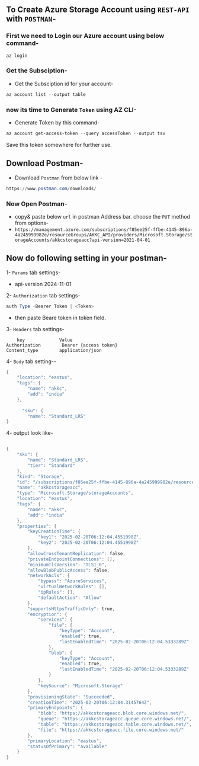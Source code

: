 ## To Create Azure Storage Account using `REST-API` with `POSTMAN`-
### First we need to Login our Azure account using below command-
```powershell
az login
```

### Get the Subsciption-
- Get the Subsciption id for your account-
```powershell
az account list --output table
```
### now its time to Generate `Token` using AZ CLI-
- Generate Token by this command-
```powershell
az account get-access-token --query accessToken --output tsv
```
Save this token somewhere for further use.
## Download Postman-
- Download `Postman` from below link - 
```powershell
https://www.postman.com/downloads/
```
### Now Open Postman-
- copy& paste below `url` in postman Address bar. choose the `PUT` method from options-
- `https://management.azure.com/subscriptions/f85ee25f-ffbe-4145-896a-4a245999982e/resourceGroups/AKKC_API/providers/Microsoft.Storage/storageAccounts/akkcstorageacc?api-version=2021-04-01`
## Now do following setting in your postman-
1- `Params` tab settings-
- api-version       2024-11-01 

2- `Authorization` tab settings-
```powershell
auth Type -Bearer Token | <Token>
```
- then paste Beare token in token field.
  
3- `Headers` tab settings-
```poweershell
    key             Value
Authorization        Bearer {access token}
Content_type        application/json
```

4- `Body` tab setting--
```powershell
{
    "location": "eastus",
    "tags": {
        "name": "akkc", 
        "add": "india"
    },
    
      "sku": {
        "name": "Standard_LRS"
}
```

4- output look like-
```powershell

{
    "sku": {
        "name": "Standard_LRS",
        "tier": "Standard"
    },
    "kind": "Storage",
    "id": "/subscriptions/f85ee25f-ffbe-4145-896a-4a245999982e/resourceGroups/AKKC_API/providers/Microsoft.Storage/storageAccounts/akkcstorageacc",
    "name": "akkcstorageacc",
    "type": "Microsoft.Storage/storageAccounts",
    "location": "eastus",
    "tags": {
        "name": "akkc",
        "add": "india"
    },
    "properties": {
        "keyCreationTime": {
            "key1": "2025-02-20T06:12:04.4551998Z",
            "key2": "2025-02-20T06:12:04.4551998Z"
        },
        "allowCrossTenantReplication": false,
        "privateEndpointConnections": [],
        "minimumTlsVersion": "TLS1_0",
        "allowBlobPublicAccess": false,
        "networkAcls": {
            "bypass": "AzureServices",
            "virtualNetworkRules": [],
            "ipRules": [],
            "defaultAction": "Allow"
        },
        "supportsHttpsTrafficOnly": true,
        "encryption": {
            "services": {
                "file": {
                    "keyType": "Account",
                    "enabled": true,
                    "lastEnabledTime": "2025-02-20T06:12:04.5333289Z"
                },
                "blob": {
                    "keyType": "Account",
                    "enabled": true,
                    "lastEnabledTime": "2025-02-20T06:12:04.5333289Z"
                }
            },
            "keySource": "Microsoft.Storage"
        },
        "provisioningState": "Succeeded",
        "creationTime": "2025-02-20T06:12:04.3145764Z",
        "primaryEndpoints": {
            "blob": "https://akkcstorageacc.blob.core.windows.net/",
            "queue": "https://akkcstorageacc.queue.core.windows.net/",
            "table": "https://akkcstorageacc.table.core.windows.net/",
            "file": "https://akkcstorageacc.file.core.windows.net/"
        },
        "primaryLocation": "eastus",
        "statusOfPrimary": "available"
    }
}
```
